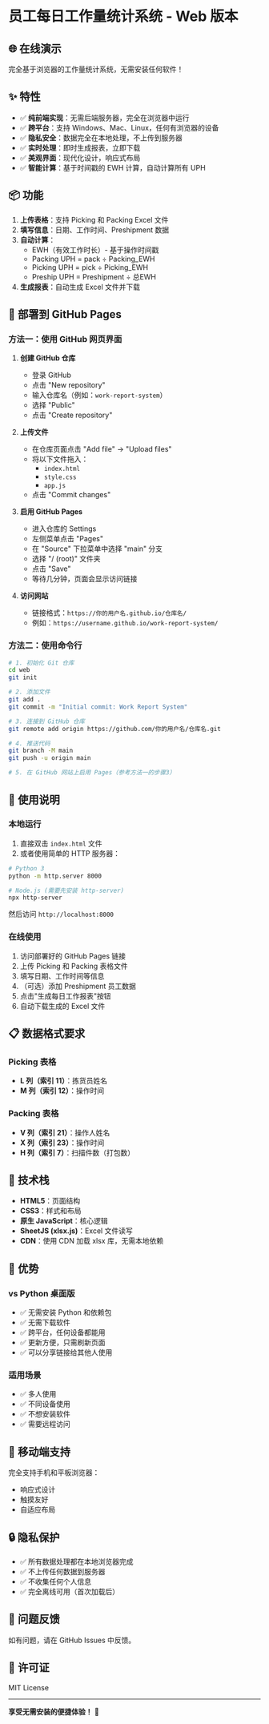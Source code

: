 # 员工每日工作量统计系统 - Web 版本

## 🌐 在线演示

完全基于浏览器的工作量统计系统，无需安装任何软件！

## ✨ 特性

- ✅ **纯前端实现**：无需后端服务器，完全在浏览器中运行
- ✅ **跨平台**：支持 Windows、Mac、Linux，任何有浏览器的设备
- ✅ **隐私安全**：数据完全在本地处理，不上传到服务器
- ✅ **实时处理**：即时生成报表，立即下载
- ✅ **美观界面**：现代化设计，响应式布局
- ✅ **智能计算**：基于时间戳的 EWH 计算，自动计算所有 UPH

## 📦 功能

1. **上传表格**：支持 Picking 和 Packing Excel 文件
2. **填写信息**：日期、工作时间、Preshipment 数据
3. **自动计算**：
   - EWH（有效工作时长）- 基于操作时间戳
   - Packing UPH = pack ÷ Packing_EWH
   - Picking UPH = pick ÷ Picking_EWH
   - Preship UPH = Preshipment ÷ 总EWH
4. **生成报表**：自动生成 Excel 文件并下载

## 🚀 部署到 GitHub Pages

### 方法一：使用 GitHub 网页界面

1. **创建 GitHub 仓库**
   - 登录 GitHub
   - 点击 "New repository"
   - 输入仓库名（例如：`work-report-system`）
   - 选择 "Public"
   - 点击 "Create repository"

2. **上传文件**
   - 在仓库页面点击 "Add file" → "Upload files"
   - 将以下文件拖入：
     - `index.html`
     - `style.css`
     - `app.js`
   - 点击 "Commit changes"

3. **启用 GitHub Pages**
   - 进入仓库的 Settings
   - 左侧菜单点击 "Pages"
   - 在 "Source" 下拉菜单中选择 "main" 分支
   - 选择 "/ (root)" 文件夹
   - 点击 "Save"
   - 等待几分钟，页面会显示访问链接

4. **访问网站**
   - 链接格式：`https://你的用户名.github.io/仓库名/`
   - 例如：`https://username.github.io/work-report-system/`

### 方法二：使用命令行

```bash
# 1. 初始化 Git 仓库
cd web
git init

# 2. 添加文件
git add .
git commit -m "Initial commit: Work Report System"

# 3. 连接到 GitHub 仓库
git remote add origin https://github.com/你的用户名/仓库名.git

# 4. 推送代码
git branch -M main
git push -u origin main

# 5. 在 GitHub 网站上启用 Pages（参考方法一的步骤3）
```

## 📖 使用说明

### 本地运行

1. 直接双击 `index.html` 文件
2. 或者使用简单的 HTTP 服务器：

```bash
# Python 3
python -m http.server 8000

# Node.js (需要先安装 http-server)
npx http-server
```

然后访问 `http://localhost:8000`

### 在线使用

1. 访问部署好的 GitHub Pages 链接
2. 上传 Picking 和 Packing 表格文件
3. 填写日期、工作时间等信息
4. （可选）添加 Preshipment 员工数据
5. 点击"生成每日工作报表"按钮
6. 自动下载生成的 Excel 文件

## 📋 数据格式要求

### Picking 表格
- **L 列（索引 11）**：拣货员姓名
- **M 列（索引 12）**：操作时间

### Packing 表格
- **V 列（索引 21）**：操作人姓名
- **X 列（索引 23）**：操作时间
- **H 列（索引 7）**：扫描件数（打包数）

## 🔧 技术栈

- **HTML5**：页面结构
- **CSS3**：样式和布局
- **原生 JavaScript**：核心逻辑
- **SheetJS (xlsx.js)**：Excel 文件读写
- **CDN**：使用 CDN 加载 xlsx 库，无需本地依赖

## 🌟 优势

### vs Python 桌面版
- ✅ 无需安装 Python 和依赖包
- ✅ 无需下载软件
- ✅ 跨平台，任何设备都能用
- ✅ 更新方便，只需刷新页面
- ✅ 可以分享链接给其他人使用

### 适用场景
- ✅ 多人使用
- ✅ 不同设备使用
- ✅ 不想安装软件
- ✅ 需要远程访问

## 📱 移动端支持

完全支持手机和平板浏览器：
- 响应式设计
- 触摸友好
- 自适应布局

## 🔒 隐私保护

- ✅ 所有数据处理都在本地浏览器完成
- ✅ 不上传任何数据到服务器
- ✅ 不收集任何个人信息
- ✅ 完全离线可用（首次加载后）

## 🐛 问题反馈

如有问题，请在 GitHub Issues 中反馈。

## 📄 许可证

MIT License

---

**享受无需安装的便捷体验！** 🎉

